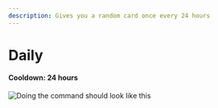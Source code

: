 ```yaml
---
description: Gives you a random card once every 24 hours
---
```


# Daily

#### Cooldown: 24 hours

![Doing the command should look like this](https://cdn.discordapp.com/attachments/872025962001350756/884734907811770409/unknown.png)


